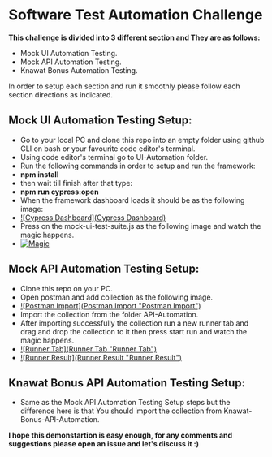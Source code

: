 # Software Test Automation Challenge
<strong>This challenge is divided into 3 different section and They are as follows:</strong>
- Mock UI Automation Testing.
- Mock API Automation Testing.
- Knawat Bonus Automation Testing.

In order to setup each section and run it smoothly please follow each section directions as indicated.

## Mock UI Automation Testing Setup:
- Go to your local PC and clone this repo into an empty folder using github CLI on bash or your favourite code editor's terminal.
- Using code editor's terminal go to UI-Automation folder.
- Run the following commands in order to setup and run the framework: 
- <strong>npm install</strong>
- then wait till finish after that type:
- <strong>npm run cypress:open</strong>
- When the framework dashboard loads it should be as the following image:
- [![Cypress Dashboard](Cypress Dashboard)](https://drive.google.com/file/d/10zupiC0H5YfQDut4gJ9teDTeWc451SSX/view?usp=sharing)
- Press on the mock-ui-test-suite.js as the following image and watch the magic happens.
- [![Magic](Magic "Magic")](https://drive.google.com/file/d/1CK2ysdMHipEgBhVs8vjTE074y_d9UZR9/view?usp=sharing "Magic")

## Mock API Automation Testing Setup:
- Clone this repo on your PC.
- Open postman and add collection as the following image.
- [![Postman Import](Postman Import "Postman Import")](https://drive.google.com/file/d/1fvsy9vlu4SnRAhWX_R1_N4I8QHIoMz6x/view?usp=sharing "Postman Import")
- Import the collection from the folder API-Automation.
- After importing successfully the collection run a new runner tab and drag and drop the collection to it then press start run and watch the magic happens.
- [![Runner Tab](Runner Tab "Runner Tab")](https://drive.google.com/file/d/1ewmDMqB8DLL93q45MWquvikscHJJRuby/view?usp=sharing "Runner Tab")
- [![Runner Result](Runner Result "Runner Result")](https://drive.google.com/file/d/1_ERjTpnfVN3PO-BSGEFobMZqa91wyx_3/view?usp=sharing "Runner Result")

## Knawat Bonus API Automation Testing Setup:
- Same as the Mock API Automation Testing Setup steps but the difference here is that You should import the collection from Knawat-Bonus-API-Automation.

<strong>I hope this demonstartion is easy enough, for any comments and suggestions please open an issue and let's discuss it :)</strong>